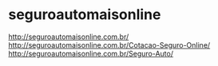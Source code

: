 # seguroautomaisonline
http://seguroautomaisonline.com.br/
http://seguroautomaisonline.com.br/Cotacao-Seguro-Online/
http://seguroautomaisonline.com.br/Seguro-Auto/
